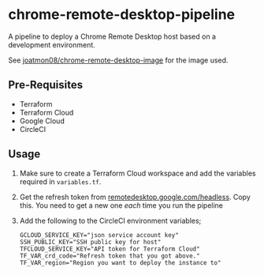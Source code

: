 # chrome-remote-desktop-pipeline

A pipeline to deploy a Chrome Remote Desktop host
based on a development environment.

See [joatmon08/chrome-remote-desktop-image](https://github.com/joatmon08/chrome-remote-desktop-image) for the image used.

## Pre-Requisites

- Terraform
- Terraform Cloud
- Google Cloud
- CircleCI

## Usage

1. Make sure to create a Terraform Cloud workspace and add the variables
   required in `variables.tf`.

1. Get the refresh token from
   [remotedesktop.google.com/headless](https://remotedesktop.google.com/headless).
   Copy this. You need to get a new one *each* time you run the pipeline

1. Add the following to the CircleCI environment variables;
   ```shell
   GCLOUD_SERVICE_KEY="json service account key"
   SSH_PUBLIC_KEY="SSH public key for host"
   TFCLOUD_SERVICE_KEY="API token for Terraform Cloud"
   TF_VAR_crd_code="Refresh token that you got above."
   TF_VAR_region="Region you want to deploy the instance to"
   ```